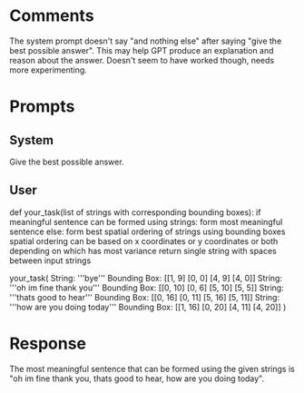 # Comments
The system prompt doesn't say "and nothing else" after saying "give the best possible answer". This may help GPT produce an explanation and reason about the answer. Doesn't seem to have worked though, needs more experimenting.

# Prompts
## System
Give the best possible answer.
## User
def your_task(list of strings with corresponding bounding boxes):
    if meaningful sentence can be formed using strings:
        form most meaningful sentence
    else:
        form best spatial ordering of strings using bounding boxes
        spatial ordering can be based on x coordinates or y coordinates or both depending on which has most variance
    return single string with spaces between input strings

your_task(
    String: '''bye''' Bounding Box: [[1, 9] [0, 0] [4, 9] [4, 0]]
    String: '''oh im fine thank you''' Bounding Box: [[0, 10] [0, 6] [5, 10] [5, 5]]
    String: '''thats good to hear''' Bounding Box: [[0, 16] [0, 11] [5, 16] [5, 11]]
    String: '''how are you doing today''' Bounding Box: [[1, 16] [0, 20] [4, 11] [4, 20]]
)


# Response
The most meaningful sentence that can be formed using the given strings is "oh im fine thank you, thats good to hear, how are you doing today".